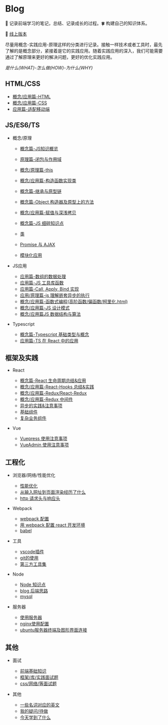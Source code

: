 # Blog

:seedling: 记录前端学习的笔记，总结、记录成长的过程。:four_leaf_clover: 构建自己的知识体系。

:whale: [线上版本](https://https://blog.xblcity.com)

尽量用概念-实践应用-原理这样的分类进行记录。接触一样技术或者工具时，最先了解的是概念部分，紧接着是它的实践应用。随着实践应用的深入，我们可能需要通过了解原理来更好的解决问题，更好的优化实践应用。

*是什么(WHAT)-怎么做(HOW)-为什么(WHY)*

## HTML/CSS

- [概念/应用篇-HTML](https://blog.xblcity.com/html-css/html.html)
- [概念/应用篇-CSS](https://blog.xblcity.com/html-css/css.html)
- [应用篇-适配移动端](https://blog.xblcity.com/html-css/mobile.html)

## JS/ES6/TS

- 概念/原理

  - [概念篇-JS知识概览](https://blog.xblcity.com/js/summary.html)

  - [原理篇-闭包与作用域](https://blog.xblcity.com/js/scope-closures.html)
  - [概念/原理篇-this](https://blog.xblcity.com/js/this.html)

  - [概念/应用篇-构造函数实现类](https://blog.xblcity.com/js/object.html)
  - [概念篇-继承与原型链](https://blog.xblcity.com/js/inherit.html)
  - [概念篇-Object 构造器及原型上的方法](https://blog.xblcity.com/js/object-methods.html)
  
  - [概念/应用篇-赋值与深浅拷贝](https://blog.xblcity.com/js/copy.html)
  - [概念篇-JS 细碎知识点](https://blog.xblcity.com/js/knowledge-points.html)
  - [类](https://blog.xblcity.com/es6/class.html)
  - [Promise 与 AJAX](https://blog.xblcity.com/es6/promise.html)
  - [模块化应用](https://blog.xblcity.com/es6/module.html)

- JS应用

  - [应用篇-数组的数据处理](https://blog.xblcity.com/js/array.html)
  - [应用篇-JS 工具库函数](https://blog.xblcity.com/js/utils.html)
  - [应用篇-Call, Apply, Bind 实现](https://blog.xblcity.com/js/call.html)
  - [应用/原理篇-js 理解嵌套异步的执行](https://blog.xblcity.com/js/eventloop.html)
  - [概念/应用篇-函数式编程(高阶函数/偏函数/柯里化.html)](https://blog.xblcity.com/js/func-program.html)
  - [概念/应用篇-JS 设计模式](https://blog.xblcity.com/js/design-mode.html)
  - [概念/应用篇JS 数据结构与算法](https://blog.xblcity.com/js/algorithm.html)

- Typescript

  - [概念篇-Typescript 基础类型与概念](https://blog.xblcity.com/typescript/ts-basic.html)
  - [应用篇-TS 在 React 中的应用](https://blog.xblcity.com/typescript/ts-react.html)

## 框架及实践

- React

  - [概念篇-React 生命周期总结&应用](https://blog.xblcity.com/react/lifecycle.html)
  - [概念/应用篇-React-Hooks 总结&实践](https://blog.xblcity.com/react/react-hooks.html)
  - [概念/应用篇-Redux/React-Redux](https://blog.xblcity.com/react/redux.html)
  - [概念/应用篇-Redux 中间件](https://blog.xblcity.com/react/redux-middleware.html)
  - [异步的实践&注意事项](https://blog.xblcity.com/react/async.html)
  - [基础组件](https://blog.xblcity.com/react/basic-co.html)
  - [复杂业务组件](https://blog.xblcity.com/react/complex-co.html)

- Vue

  - [Vuepress 使用注意事项](https://blog.xblcity.com/vue/vuepress.html)
  - [VueAdmin 使用注意事项](https://blog.xblcity.com/vue/vue-admin.html)

## 工程化

- 浏览器/网络/性能优化

  - [性能优化](https://blog.xblcity.com/mix/performance.html)
  - [从输入网址到页面渲染经历了什么](https://blog.xblcity.com/mix/render.html)
  - [http 请求头与响应头](https://blog.xblcity.com/mix/http-message.html)

- Webpack

  - [webpack 配置](https://blog.xblcity.com/tools/webpack/webpack-config.html)
  - [用 webpack 配置 react 开发环境](https://blog.xblcity.com/tools/webpack/webpack-react.html)
  - [babel](https://blog.xblcity.com/tools/webpack/babel.html)

- 工具

  - [vscode插件](https://blog.xblcity.com/tools/vs.html)
  - [git的使用](https://blog.xblcity.com/tools/git.html)
  - [第三方工具集](https://blog.xblcity.com/tools/tool.html)

- Node

  - [Node 知识点](https://blog.xblcity.com/node/little-points.html)
  - [blog 后端思路](https://blog.xblcity.com/node/blog.html)
  - [mysql](https://blog.xblcity.com/node/mysql.html)

- 服务器

  - [使用服务器](https://blog.xblcity.com/server/server.html)
  - [nginx使用配置](https://blog.xblcity.com/server/nginx.html)
  - [ubuntu服务器终端及图形界面连接](https://blog.xblcity.com/server/ubuntu.html)

## 其他

- 面试

  - [前端基础知识](https://blog.xblcity.com/interview/js-interview.html)
  - [框架/库/实践面试题](https://blog.xblcity.com/interview/lib-interview.html)
  - [css/网络/等面试题](https://blog.xblcity.com/interview/other-interview.html)

- 其他

  - [一些名词对应的英文](https://blog.xblcity.com/others/words.html)
  - [我的疑问/待做](https://blog.xblcity.com/others/questions.html)
  - [今天学到了什么](https://blog.xblcity.com/others/today.html)
